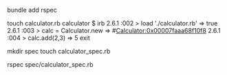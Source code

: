 bundle add rspec

touch calculator.rb
calculator $ irb
2.6.1 :002 > load './calculator.rb'
 => true 
2.6.1 :003 > calc = Calculator.new
 => #<Calculator:0x00007faaa68f10f8> 
2.6.1 :004 > calc.add(2,3)
 => 5 
 exit

 mkdir spec
 touch calculator_spec.rb

 rspec spec/calculator_spec.rb